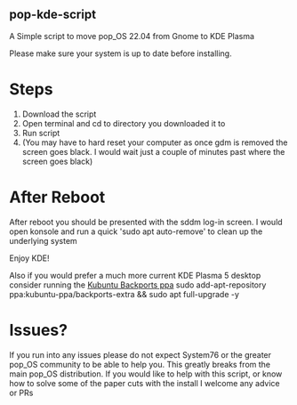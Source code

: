## pop-kde-script
A Simple script to move pop_OS 22.04 from Gnome to KDE Plasma


Please make sure your system is up to date before installing.

# Steps

1. Download the script
2. Open terminal and cd to directory you downloaded it to
3. Run script
4. (You may have to hard reset your computer as once gdm is removed the screen goes black. I would wait just a couple of minutes past where the screen goes black)

# After Reboot

After reboot you should be presented with the sddm log-in screen. I would open konsole and run a quick 'sudo apt auto-remove' to clean up the underlying system

Enjoy KDE!

Also if you would prefer a much more current KDE Plasma 5 desktop consider running the [Kubuntu Backports ppa](https://kubuntu.org/news/plasma-5-27-lts-for-jammy-22-04-lts-available-via-ppa/) 
sudo add-apt-repository ppa:kubuntu-ppa/backports-extra && sudo apt full-upgrade -y



# Issues?

If you run into any issues please do not expect System76 or the greater pop_OS community to be able to help you. This greatly breaks from the main pop_OS distribution.
If you would like to help with this script, or know how to solve some of the paper cuts with the install I welcome any advice or PRs
